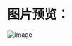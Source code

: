 # 图片预览：

![image](https://picabstract-preview-ftn.weiyun.com/ftn_pic_abs_v3/25d314d873c8cc5e8b55837e384e302b813790f022afc0401d3158590f5f6e53fb089e9514deda27ca3bc8c8fcb861ec?pictype=scale&from=30013&version=3.3.3.3&uin=2287532812&fname=Snipaste_2022-07-22_10-51-24.png&size=750)
